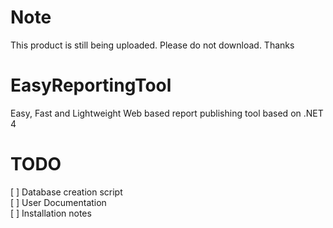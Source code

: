 # Note 
This product is still being uploaded. Please do not download. Thanks

# EasyReportingTool
Easy, Fast and Lightweight Web based report publishing tool based on .NET 4

# TODO
[ ] Database creation script<br/>
[ ] User Documentation<br/>
[ ] Installation notes<br/>
